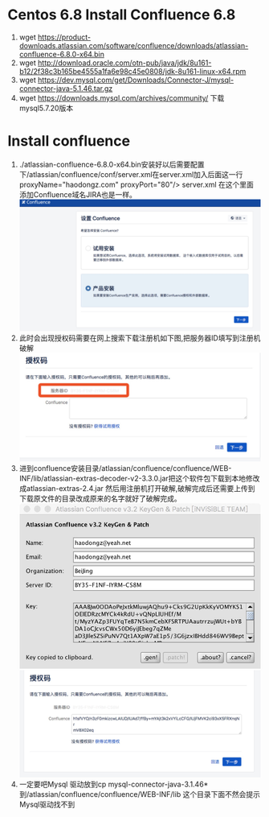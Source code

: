 # Centos 6.8  Install  Confluence 6.8
1. wget https://product-downloads.atlassian.com/software/confluence/downloads/atlassian-confluence-6.8.0-x64.bin
2. wget http://download.oracle.com/otn-pub/java/jdk/8u161-b12/2f38c3b165be4555a1fa6e98c45e0808/jdk-8u161-linux-x64.rpm
3. wget https://dev.mysql.com/get/Downloads/Connector-J/mysql-connector-java-5.1.46.tar.gz 
4. wget https://downloads.mysql.com/archives/community/   下载mysql5.7.20版本
# Install  confluence
1. ./atlassian-confluence-6.8.0-x64.bin安装好以后需要配置下/atlassian/confluence/conf/server.xml在server.xml加入后面这一行 proxyName="haodongz.com" proxyPort="80"/>
 server.xml 在这个里面添加Confluence域名JIRA也是一样。
![install](confluence_install.jpg)
2. 此时会出现授权码需要在网上搜索下载注册机如下图,把服务器ID填写到注册机破解
![serveri id](confluence_server_ID.jpg)
3. 进到confluence安装目录/atlassian/confluence/confluence/WEB-INF/lib/atlassian-extras-decoder-v2-3.3.0.jar把这个软件包下载到本地修改成atlassian-extras-2.4.jar
 然后用注册机打开破解,破解完成后还需要上传到下载原文件的目录改成原来的名字就好了破解完成。
![key1](key1.jpg)
![key2](key2.jpg)
4. 一定要吧Mysql 驱动放到cp  mysql-connector-java-3.1.46*  到/atlassian/confluence/confluence/WEB-INF/lib 这个目录下面不然会提示Mysql驱动找不到
